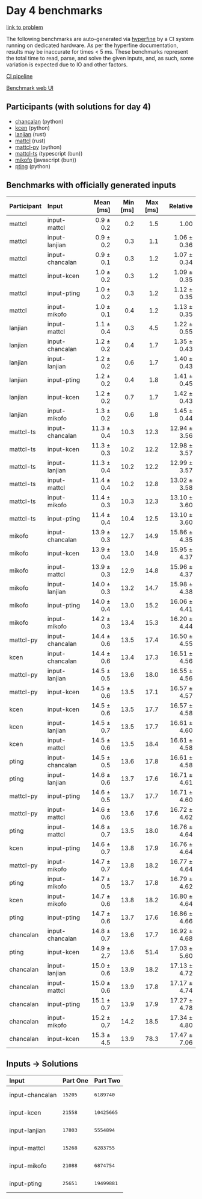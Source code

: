 # Day 4 benchmarks

[link to problem](https://adventofcode.com/2023/day/4)

The following benchmarks are auto-generated via
[hyperfine](https://github.com/sharkdp/hyperfine) by a CI system running on
dedicated hardware. As per the hyperfine documentation, results may be
inaccurate for times < 5 ms. These benchmarks represent the total time to read,
parse, and solve the given inputs, and, as such, some variation is expected due
to IO and other factors.

[CI pipeline](http://ci.papercode.net:8080/teams/main/pipelines/aoc2023)

[Benchmark web UI](https://aoc.ancalagon.black)


## Participants (with solutions for day 4)

- [chancalan](https://github.com/chancalan/aoc2023) (python)
- [kcen](https://github.com/kcen/aoc2023) (python)
- [lanjian](https://github.com/lanjian/aoc-2023) (rust)
- [mattcl](https://github.com/mattcl/aoc2023) (rust)
- [mattcl-py](https://github.com/mattcl/aoc2023-py) (python)
- [mattcl-ts](https://github.com/mattcl/aoc2023-js) (typescript (bun))
- [mikofo](https://github.com/mikofo/advent-of-code-2023) (javascript (bun))
- [pting](https://github.com/pting/aoc2023) (python)


## Benchmarks with officially generated inputs

| Participant | Input | Mean [ms] | Min [ms] | Max [ms] | Relative |
|:---|:---|---:|---:|---:|---:|
| mattcl | input-mattcl | 0.9 ± 0.2 | 0.2 | 1.5 | 1.00 |
| mattcl | input-lanjian | 0.9 ± 0.2 | 0.3 | 1.1 | 1.06 ± 0.36 |
| mattcl | input-chancalan | 0.9 ± 0.1 | 0.3 | 1.2 | 1.07 ± 0.34 |
| mattcl | input-kcen | 1.0 ± 0.2 | 0.3 | 1.2 | 1.09 ± 0.35 |
| mattcl | input-pting | 1.0 ± 0.2 | 0.3 | 1.2 | 1.12 ± 0.35 |
| mattcl | input-mikofo | 1.0 ± 0.1 | 0.4 | 1.2 | 1.13 ± 0.35 |
| lanjian | input-mattcl | 1.1 ± 0.4 | 0.3 | 4.5 | 1.22 ± 0.55 |
| lanjian | input-chancalan | 1.2 ± 0.2 | 0.4 | 1.7 | 1.35 ± 0.43 |
| lanjian | input-lanjian | 1.2 ± 0.2 | 0.6 | 1.7 | 1.40 ± 0.43 |
| lanjian | input-pting | 1.2 ± 0.2 | 0.4 | 1.8 | 1.41 ± 0.45 |
| lanjian | input-kcen | 1.2 ± 0.2 | 0.7 | 1.7 | 1.42 ± 0.43 |
| lanjian | input-mikofo | 1.3 ± 0.2 | 0.6 | 1.8 | 1.45 ± 0.44 |
| mattcl-ts | input-chancalan | 11.3 ± 0.4 | 10.3 | 12.3 | 12.94 ± 3.56 |
| mattcl-ts | input-kcen | 11.3 ± 0.3 | 10.2 | 12.2 | 12.98 ± 3.57 |
| mattcl-ts | input-lanjian | 11.3 ± 0.4 | 10.2 | 12.2 | 12.99 ± 3.57 |
| mattcl-ts | input-mattcl | 11.4 ± 0.4 | 10.2 | 12.8 | 13.02 ± 3.58 |
| mattcl-ts | input-mikofo | 11.4 ± 0.3 | 10.3 | 12.3 | 13.10 ± 3.60 |
| mattcl-ts | input-pting | 11.4 ± 0.4 | 10.4 | 12.5 | 13.10 ± 3.60 |
| mikofo | input-chancalan | 13.9 ± 0.3 | 12.7 | 14.9 | 15.86 ± 4.35 |
| mikofo | input-kcen | 13.9 ± 0.4 | 13.0 | 14.9 | 15.95 ± 4.37 |
| mikofo | input-mattcl | 13.9 ± 0.3 | 12.9 | 14.8 | 15.96 ± 4.37 |
| mikofo | input-lanjian | 14.0 ± 0.3 | 13.2 | 14.7 | 15.98 ± 4.38 |
| mikofo | input-pting | 14.0 ± 0.4 | 13.0 | 15.2 | 16.06 ± 4.41 |
| mikofo | input-mikofo | 14.2 ± 0.3 | 13.4 | 15.3 | 16.20 ± 4.44 |
| mattcl-py | input-chancalan | 14.4 ± 0.6 | 13.5 | 17.4 | 16.50 ± 4.55 |
| kcen | input-chancalan | 14.4 ± 0.6 | 13.4 | 17.3 | 16.51 ± 4.56 |
| mattcl-py | input-lanjian | 14.5 ± 0.5 | 13.6 | 18.0 | 16.55 ± 4.56 |
| mattcl-py | input-kcen | 14.5 ± 0.6 | 13.5 | 17.1 | 16.57 ± 4.57 |
| kcen | input-kcen | 14.5 ± 0.6 | 13.5 | 17.7 | 16.57 ± 4.58 |
| kcen | input-lanjian | 14.5 ± 0.7 | 13.5 | 17.7 | 16.61 ± 4.60 |
| kcen | input-mattcl | 14.5 ± 0.6 | 13.5 | 18.4 | 16.61 ± 4.58 |
| pting | input-chancalan | 14.5 ± 0.5 | 13.6 | 17.8 | 16.61 ± 4.58 |
| pting | input-lanjian | 14.6 ± 0.6 | 13.7 | 17.6 | 16.71 ± 4.61 |
| mattcl-py | input-pting | 14.6 ± 0.5 | 13.7 | 17.7 | 16.71 ± 4.60 |
| mattcl-py | input-mattcl | 14.6 ± 0.6 | 13.6 | 17.6 | 16.72 ± 4.62 |
| pting | input-mattcl | 14.6 ± 0.7 | 13.5 | 18.0 | 16.76 ± 4.64 |
| kcen | input-pting | 14.6 ± 0.7 | 13.8 | 17.9 | 16.76 ± 4.64 |
| mattcl-py | input-mikofo | 14.7 ± 0.7 | 13.8 | 18.2 | 16.77 ± 4.64 |
| pting | input-mikofo | 14.7 ± 0.5 | 13.7 | 17.8 | 16.79 ± 4.62 |
| kcen | input-mikofo | 14.7 ± 0.6 | 13.8 | 18.2 | 16.80 ± 4.64 |
| pting | input-pting | 14.7 ± 0.6 | 13.7 | 17.6 | 16.86 ± 4.66 |
| chancalan | input-chancalan | 14.8 ± 0.7 | 13.6 | 17.7 | 16.92 ± 4.68 |
| pting | input-kcen | 14.9 ± 2.7 | 13.6 | 51.4 | 17.03 ± 5.60 |
| chancalan | input-lanjian | 15.0 ± 0.6 | 13.9 | 18.2 | 17.13 ± 4.72 |
| chancalan | input-mattcl | 15.0 ± 0.6 | 13.9 | 17.8 | 17.17 ± 4.74 |
| chancalan | input-pting | 15.1 ± 0.7 | 13.9 | 17.9 | 17.27 ± 4.78 |
| chancalan | input-mikofo | 15.2 ± 0.7 | 14.2 | 18.5 | 17.34 ± 4.80 |
| chancalan | input-kcen | 15.3 ± 4.5 | 13.9 | 78.3 | 17.47 ± 7.06 |


## Inputs -> Solutions

| Input | Part One | Part Two |
|:---|:---|:---|
|input-chancalan|<pre>15205</pre>|<pre>6189740</pre>|
|input-kcen|<pre>21558</pre>|<pre>10425665</pre>|
|input-lanjian|<pre>17803</pre>|<pre>5554894</pre>|
|input-mattcl|<pre>15268</pre>|<pre>6283755</pre>|
|input-mikofo|<pre>21088</pre>|<pre>6874754</pre>|
|input-pting|<pre>25651</pre>|<pre>19499881</pre>|